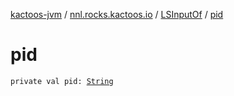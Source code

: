 [kactoos-jvm](../../index.md) / [nnl.rocks.kactoos.io](../index.md) / [LSInputOf](index.md) / [pid](./pid.md)

# pid

`private val pid: `[`String`](https://kotlinlang.org/api/latest/jvm/stdlib/kotlin/-string/index.html)